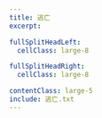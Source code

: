 ```yaml
---
title: 逃亡
excerpt:

fullSplitHeadLeft:
  cellClass: large-8

fullSplitHeadRight:
  cellClass: large-8

contentClass: large-5
include: 逃亡.txt
---
```

